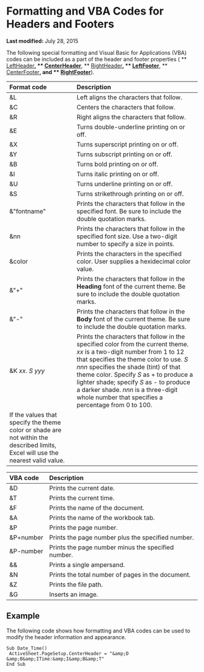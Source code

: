 
# Formatting and VBA Codes for Headers and Footers

 **Last modified:** July 28, 2015

The following special formatting and Visual Basic for Applications (VBA) codes can be included as a part of the header and footer properties ( ** [LeftHeader](445461f8-e804-2070-e484-88337aca3407.md)**,  ** [CenterHeader](e8f9ab4e-4f25-0378-0959-97a8cfefc7b6.md)**,  ** [RightHeader](97e1780d-d511-d433-0e31-501381e6318d.md)**,  ** [LeftFooter](ec88bfe1-039e-7d8d-43c3-d8b1771f7f36.md)**,  ** [CenterFooter](b8fc6bc5-9cf3-3b47-5d9f-9ade28c2d775.md)**, and  ** [RightFooter](457fb633-d748-bfc4-9188-87b0a46209dc.md)**).


|**Format code**|**Description**|
|:-----|:-----|
|&amp;L|Left aligns the characters that follow.|
|&amp;C|Centers the characters that follow.|
|&amp;R|Right aligns the characters that follow.|
|&amp;E|Turns double-underline printing on or off.|
|&amp;X|Turns superscript printing on or off.|
|&amp;Y|Turns subscript printing on or off.|
|&amp;B|Turns bold printing on or off.|
|&amp;I|Turns italic printing on or off.|
|&amp;U|Turns underline printing on or off.|
|&amp;S|Turns strikethrough printing on or off.|
|&amp;"fontname"|Prints the characters that follow in the specified font. Be sure to include the double quotation marks.|
|&amp;nn|Prints the characters that follow in the specified font size. Use a two-digit number to specify a size in points.|
|&amp;color|Prints the characters in the specified color. User supplies a hexidecimal color value.|
|&amp;"+"|Prints the characters that follow in the  **Heading** font of the current theme. Be sure to include the double quotation marks.|
|&amp;"-"|Prints the characters that follow in the  **Body** font of the current theme. Be sure to include the double quotation marks.|
|&amp;K _xx_. _S_ _yyy_|Prints the characters that follow in the specified color from the current theme.  _xx_ is a two-digit number from 1 to 12 that specifies the theme color to use. _S_ _nnn_ specifies the shade (tint) of that theme color. Specify _S_ as + to produce a lighter shade; specify _S_ as - to produce a darker shade. _nnn_ is a three-digit whole number that specifies a percentage from 0 to 100.
If the values that specify the theme color or shade are not within the described limits, Excel will use the nearest valid value.|


|**VBA code**|**Description**|
|:-----|:-----|
|&amp;D|Prints the current date.|
|&amp;T|Prints the current time.|
|&amp;F|Prints the name of the document.|
|&amp;A|Prints the name of the workbook tab.|
|&amp;P|Prints the page number.|
|&amp;P+number|Prints the page number plus the specified number.|
|&amp;P-number|Prints the page number minus the specified number.|
|&amp;&amp;|Prints a single ampersand.|
|&amp;N|Prints the total number of pages in the document. |
|&amp;Z|Prints the file path.|
|&amp;G|Inserts an image.|

## Example

The following code shows how formatting and VBA codes can be used to modify the header information and appearance.


```
Sub Date_Time() 
 ActiveSheet.PageSetup.CenterHeader = "&amp;D &amp;B&amp;ITime:&amp;I&amp;B&amp;T" 
End Sub
```

